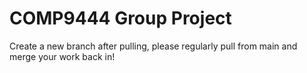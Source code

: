 # COMP9444 Group Project

Create a new branch after pulling, please regularly pull from main and merge your work back in!